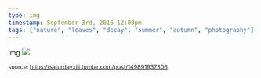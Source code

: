 ```yaml
---
type: img
timestamp: September 3rd, 2016 12:00pm
tags: ["nature", "leaves", "decay", "summer", "autumn", "photography"]
---
```

img
<img src="https://saturdayxiii.github.io/media/149891937306.jpg"/>

      
      
      
      
  
<small>source: https://saturdayxiii.tumblr.com/post/149891937306</small>